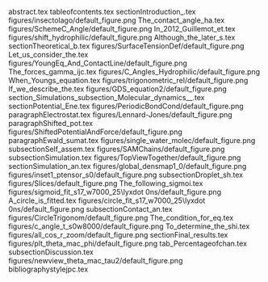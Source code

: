 abstract.tex
tableofcontents.tex
sectionIntroduction_.tex
figures/insectolago/default_figure.png
The_contact_angle_ha.tex
figures/SchemeC_Angle/default_figure.png
In_2012_Guillemot_et.tex
figures/shift_hydrophilic/default_figure.png
Although_the_later_s.tex
sectionTheoretical_b.tex
figures/SurfaceTensionDef/default_figure.png
Let_us_consider_the.tex
figures/YoungEq_And_ContactLine/default_figure.png
The_forces_gamma_ijc.tex
figures/C_Angles_Hydrophilic/default_figure.png
When_Youngs_equation.tex
figures/trigonometric_rel/default_figure.png
If_we_describe_the.tex
figures/GDS_equation2/default_figure.png
section_Simulations_subsection_Molecular_dynamics__.tex
sectionPotential_Ene.tex
figures/PeriodicBondCond/default_figure.png
paragraphElectrostat.tex
figures/Lennard-Jones/default_figure.png
paragraphShifted_pot.tex
figures/ShiftedPotentialAndForce/default_figure.png
paragraphEwald_sumat.tex
figures/single_water_molec/default_figure.png
subsectionSelf_assem.tex
figures/SAMChains/default_figure.png
subsectionSimulation.tex
figures/TopViewTogether/default_figure.png
sectionSimulation_an.tex
figures/global_densmap1_0/default_figure.png
figures/inset1_ptensor_s0/default_figure.png
subsectionDroplet_sh.tex
figures/Slices/default_figure.png
The_following_sigmoi.tex
figures/sigmoid_fit_s17_w7000_25\lyxdot 0ns/default_figure.png
A_circle_is_fitted.tex
figures/circle_fit_s17_w7000_25\lyxdot 0ns/default_figure.png
subsectionContact_an.tex
figures/CircleTrigonom/default_figure.png
The_condition_for_eq.tex
figures/c_angle_t_s0w8000/default_figure.png
To_determine_the_shi.tex
figures/all_cos_r_zoom/default_figure.png
sectionFinal_results.tex
figures/plt_theta_mac_phi/default_figure.png
tab_Percentageofchan.tex
subsectionDiscussion.tex
figures/newview_theta_mac_tau2/default_figure.png
bibliographystylejpc.tex

